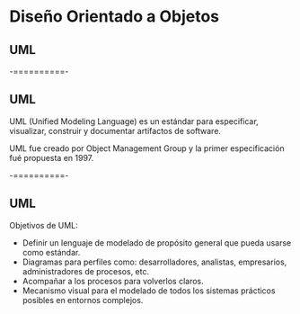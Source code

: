 # Diseño Orientado a Objetos
## UML

-==========-

## UML

UML (Unified Modeling Language) es un estándar para especificar, visualizar, construir y documentar artifactos de software.

UML fue creado por Object Management Group y la primer especificación fué propuesta en 1997.

-==========-

## UML

Objetivos de UML:

- Definir un lenguaje de modelado de propósito general que pueda usarse como estándar.
- Diagramas para perfiles como: desarrolladores, analistas, empresarios, administradores de procesos, etc.
- Acompañar a los procesos para volverlos claros.
- Mecanismo visual para el modelado de todos los sistemas prácticos posibles en entornos complejos.
